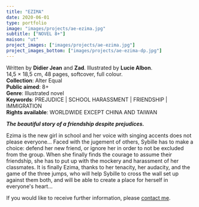 ```yaml
---
title: "EZIMA"
date: 2020-06-01
type: portfolio
image: "images/projects/ae-ezima.jpg"
subtitle: ["NOVEL 8+"]
maison: "ut"
project_images: ["images/projects/ae-ezima.jpg"]
project_images_bottom: ["images/projects/ae-ezima-dp.jpg"]
---
```


Written by **Didier Jean** and **Zad**.
Illustrated by **Lucie Albon**.    
14,5 × 18,5 cm, 48 pages, softcover, full colour.      
**Collection**: Alter Equal   
**Public aimed**: 8+   
**Genre**: Illustrated novel         
**Keywords**: PREJUDICE | SCHOOL HARASSMENT | FRIENDSHIP | IMMIGRATION  
**Rights available**: WORLDWIDE EXCEPT CHINA AND TAIWAN         


***The beautiful story of a friendship despite prejudices.***


Ezima is the new girl in school and her voice with singing accents does not please everyone... 
Faced with the jugement of others, Sybille has to make a choice: defend her new friend, or ignore her in order to not be 
excluded from the group. 
When she finally finds the courage to assume their friendship, she has to put up with the mockery and harassment 
of her classmates. 
It is finally Ezima, thanks to her tenacity, her audacity, and the game of the three jumps, who will help Sybille to cross
the wall set up against them both, and will be able to create a place for herself in everyone's heart...     





If you would like to receive further information, please [contact me](mailto:melanie.guillaumin.edition@gmail.com).


